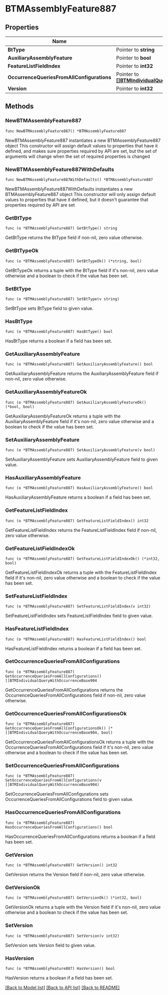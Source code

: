 # BTMAssemblyFeature887

## Properties

Name | Type | Description | Notes
------------ | ------------- | ------------- | -------------
**BtType** | Pointer to **string** |  | [optional] 
**AuxiliaryAssemblyFeature** | Pointer to **bool** |  | [optional] 
**FeatureListFieldIndex** | Pointer to **int32** |  | [optional] 
**OccurrenceQueriesFromAllConfigurations** | Pointer to [**[]BTMIndividualQueryWithOccurrenceBase904**](BTMIndividualQueryWithOccurrenceBase-904.md) |  | [optional] 
**Version** | Pointer to **int32** |  | [optional] 

## Methods

### NewBTMAssemblyFeature887

`func NewBTMAssemblyFeature887() *BTMAssemblyFeature887`

NewBTMAssemblyFeature887 instantiates a new BTMAssemblyFeature887 object
This constructor will assign default values to properties that have it defined,
and makes sure properties required by API are set, but the set of arguments
will change when the set of required properties is changed

### NewBTMAssemblyFeature887WithDefaults

`func NewBTMAssemblyFeature887WithDefaults() *BTMAssemblyFeature887`

NewBTMAssemblyFeature887WithDefaults instantiates a new BTMAssemblyFeature887 object
This constructor will only assign default values to properties that have it defined,
but it doesn't guarantee that properties required by API are set

### GetBtType

`func (o *BTMAssemblyFeature887) GetBtType() string`

GetBtType returns the BtType field if non-nil, zero value otherwise.

### GetBtTypeOk

`func (o *BTMAssemblyFeature887) GetBtTypeOk() (*string, bool)`

GetBtTypeOk returns a tuple with the BtType field if it's non-nil, zero value otherwise
and a boolean to check if the value has been set.

### SetBtType

`func (o *BTMAssemblyFeature887) SetBtType(v string)`

SetBtType sets BtType field to given value.

### HasBtType

`func (o *BTMAssemblyFeature887) HasBtType() bool`

HasBtType returns a boolean if a field has been set.

### GetAuxiliaryAssemblyFeature

`func (o *BTMAssemblyFeature887) GetAuxiliaryAssemblyFeature() bool`

GetAuxiliaryAssemblyFeature returns the AuxiliaryAssemblyFeature field if non-nil, zero value otherwise.

### GetAuxiliaryAssemblyFeatureOk

`func (o *BTMAssemblyFeature887) GetAuxiliaryAssemblyFeatureOk() (*bool, bool)`

GetAuxiliaryAssemblyFeatureOk returns a tuple with the AuxiliaryAssemblyFeature field if it's non-nil, zero value otherwise
and a boolean to check if the value has been set.

### SetAuxiliaryAssemblyFeature

`func (o *BTMAssemblyFeature887) SetAuxiliaryAssemblyFeature(v bool)`

SetAuxiliaryAssemblyFeature sets AuxiliaryAssemblyFeature field to given value.

### HasAuxiliaryAssemblyFeature

`func (o *BTMAssemblyFeature887) HasAuxiliaryAssemblyFeature() bool`

HasAuxiliaryAssemblyFeature returns a boolean if a field has been set.

### GetFeatureListFieldIndex

`func (o *BTMAssemblyFeature887) GetFeatureListFieldIndex() int32`

GetFeatureListFieldIndex returns the FeatureListFieldIndex field if non-nil, zero value otherwise.

### GetFeatureListFieldIndexOk

`func (o *BTMAssemblyFeature887) GetFeatureListFieldIndexOk() (*int32, bool)`

GetFeatureListFieldIndexOk returns a tuple with the FeatureListFieldIndex field if it's non-nil, zero value otherwise
and a boolean to check if the value has been set.

### SetFeatureListFieldIndex

`func (o *BTMAssemblyFeature887) SetFeatureListFieldIndex(v int32)`

SetFeatureListFieldIndex sets FeatureListFieldIndex field to given value.

### HasFeatureListFieldIndex

`func (o *BTMAssemblyFeature887) HasFeatureListFieldIndex() bool`

HasFeatureListFieldIndex returns a boolean if a field has been set.

### GetOccurrenceQueriesFromAllConfigurations

`func (o *BTMAssemblyFeature887) GetOccurrenceQueriesFromAllConfigurations() []BTMIndividualQueryWithOccurrenceBase904`

GetOccurrenceQueriesFromAllConfigurations returns the OccurrenceQueriesFromAllConfigurations field if non-nil, zero value otherwise.

### GetOccurrenceQueriesFromAllConfigurationsOk

`func (o *BTMAssemblyFeature887) GetOccurrenceQueriesFromAllConfigurationsOk() (*[]BTMIndividualQueryWithOccurrenceBase904, bool)`

GetOccurrenceQueriesFromAllConfigurationsOk returns a tuple with the OccurrenceQueriesFromAllConfigurations field if it's non-nil, zero value otherwise
and a boolean to check if the value has been set.

### SetOccurrenceQueriesFromAllConfigurations

`func (o *BTMAssemblyFeature887) SetOccurrenceQueriesFromAllConfigurations(v []BTMIndividualQueryWithOccurrenceBase904)`

SetOccurrenceQueriesFromAllConfigurations sets OccurrenceQueriesFromAllConfigurations field to given value.

### HasOccurrenceQueriesFromAllConfigurations

`func (o *BTMAssemblyFeature887) HasOccurrenceQueriesFromAllConfigurations() bool`

HasOccurrenceQueriesFromAllConfigurations returns a boolean if a field has been set.

### GetVersion

`func (o *BTMAssemblyFeature887) GetVersion() int32`

GetVersion returns the Version field if non-nil, zero value otherwise.

### GetVersionOk

`func (o *BTMAssemblyFeature887) GetVersionOk() (*int32, bool)`

GetVersionOk returns a tuple with the Version field if it's non-nil, zero value otherwise
and a boolean to check if the value has been set.

### SetVersion

`func (o *BTMAssemblyFeature887) SetVersion(v int32)`

SetVersion sets Version field to given value.

### HasVersion

`func (o *BTMAssemblyFeature887) HasVersion() bool`

HasVersion returns a boolean if a field has been set.


[[Back to Model list]](../README.md#documentation-for-models) [[Back to API list]](../README.md#documentation-for-api-endpoints) [[Back to README]](../README.md)


